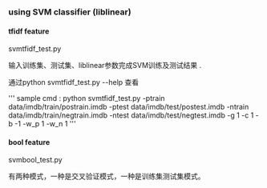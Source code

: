 ### using SVM classifier (liblinear)

#### tfidf feature

svmtfidf_test.py

输入训练集、测试集、liblinear参数完成SVM训练及测试结果 . 

通过python svmtfidf_test.py --help 查看

'''
sample cmd : python svmtfidf_test.py -ptrain data/imdb/train/postrain.imdb -ptest data/imdb/test/postest.imdb -ntrain data/imdb/train/negtrain.imdb  -ntest data/imdb/test/negtest.imdb -g 1 -c 1 -b -1 -w_p 1 -w_n 1
'''

#### bool feature

svmbool_test.py

有两种模式，一种是交叉验证模式，一种是训练集测试集模式。

